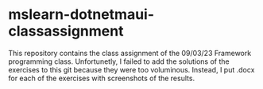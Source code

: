# mslearn-dotnetmaui-classassignment
This repository contains the class assignment of the 09/03/23 Framework programming class. 
Unfortunetly, I failed to add the solutions of the exercises to this git because they were too voluminous.
Instead, I put .docx for each of the exercises with screenshots of the results.
